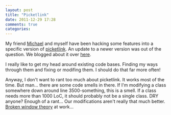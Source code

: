 ```yaml
---
layout: post
title: "Picketlink"
date: 2011-12-29 17:28
comments: true
categories: 
---
```

My friend [Michael](https://twitter.com/#!/michaelschuetz) and myself have been hacking some features into a specific version of [picketlink](http://www.jboss.org/picketlink). An update to a newer version was out of the question. We blogged about it over [here](http://blog.akquinet.de/2011/12/26/patching-picketlink-to-support-multiple-ldap-stores/).

<!--more-->

I really like to get my head around existing code bases. Finding my ways through them and fixing or modifing them. I should do that far more often!

Anyway, I don't want to rant too much about picketlink. It works most of the time. But man… there are some code smells in there. If I'm modifying a class somewhere down around line 3500-something, this is a smell. If a class needs more than 1000 LoC, it should probably not be a single class. DRY anyone? Enough of a rant… Our modifications aren't really that much better. [Broken window theory](http://en.wikipedia.org/wiki/Broken_window_theory) at work… 

